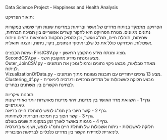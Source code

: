 Data Science Project - Happiness and Health Analysis

תיאור הפרויקט:

הפרויקט מתמקד בניתוח מדדים של אושר ובריאות במדינות שונות תוך שימוש במקורות נתונים מגוונים. מטרת הפרויקט היא לחקור קשרים אפשריים בין תמיכה חברתית, שחיתות, תוחלת חיים, תמ"ג ואושר, וכן להסיק מסקנות באמצעות גרפים וניתוח אשכולות. הפרויקט כולל את כל שלבי איסוף הנתונים, ניקוי, ניתוח, והצגה ויזואלית.

שמות הקבצים:
FirstCSV.py - מציג ומנתח מידע מהקובץ הראשון.  
SecondCSV.py - מציג ומנתח מידע מהקובץ השני.  
Outer_JoinCSV.py - מאחד טבלאות, מבצע ניקוי נתונים ונרמול ומכין את הנתונים לניתוח.  
VizualizationOfData.py - מציג 13 גרפים ייחודיים עם תובנות מגוונות מתוך הנתונים.  
Clustering_df.py - מבצע חלוקה לאשכולות על מדדים מרכזיים ורגרסיה ליניארית לבחינת הקשרים בין משתנים נבחרים.  

תובנות עיקריות  
גרף 1 - השוואת מדד האושר בין מדינות, זיהוי מדינות מאושרות יותר ואזורי שונות גיאוגרפיים.  
גרף 2 - קשר חיובי בין תמ"ג לנפש לתוחלת חיים בריאה.  
גרף 3 - קשר הפוך בין תמיכה חברתית לשחיתות.  
גרף 4 - מגמות באושר לאורך זמן במקומות שונים בעולם.  
חלוקה לאשכולות - ניתוח אשכולות של תוחלת חיים ותמ"ג לנפש, ושימוש ברגרסיה ליניארית למדידת הקשר בין מדדים כלכליים לבריאות הציבורית.
